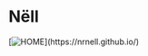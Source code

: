 # Nёll
[![HOME]([https://github-readme-stats.vercel.app/api/wakatime?username=otoneko1102&layout=compact](https://nrnell.github.io/source/banner/istoria.png))](https://nrnell.github.io/)
